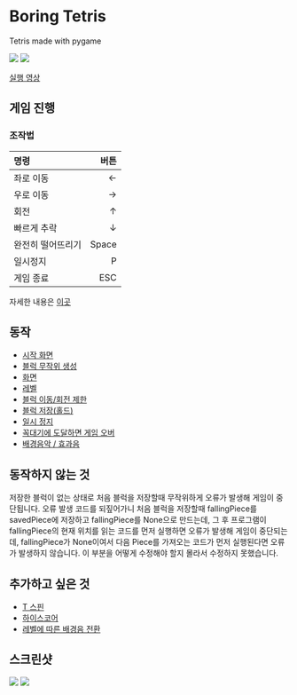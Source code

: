 # Boring Tetris
Tetris made with pygame

![](http://postfiles14.naver.net/MjAxNzA2MTFfMTEy/MDAxNDk3MTc0ODY4MzM3.EBXP_7YmC6960HLE69e75aIqG9RfuupGpvBtteBOsmog.nPiIGDex5dCrteibrL8LBaRISwnO-Mct4MBpXSaRGqAg.GIF.chbkk123/playthrough1.gif?type=w3)
![](http://postfiles2.naver.net/MjAxNzA2MTFfNTAg/MDAxNDk3MTc0ODY5MDUz.P_HTHtvUOJOkphxrM9KZqrLLSHCz7Twk0_ZucAkoaZAg.KyTNzbO2jBCOwRuciUAIaZcaXrGf4qsxuQ1mXvQXBWMg.GIF.chbkk123/playthrough3.gif?type=w3)

[실행 영상](https://youtu.be/ZzF_0WL0gog)


## 게임 진행
### 조작법

| 명령  | 버튼 |
| :------------ | -----------: |
| 좌로 이동 | ← |
| 우로 이동 | → |
| 회전 | ↑ |
| 빠르게 추락 | ↓ |
| 완전히 떨어뜨리기 | Space |
| 일시정지 | P |
| 게임 종료 | ESC |

자세한 내용은 [이곳](https://github.com/chbkk123/Project-2/wiki/How-to-Play)




## 동작
* [시작 화면](https://github.com/chbkk123/Project-2/wiki/Sucessed-works#%EC%8B%9C%EC%9E%91-%ED%99%94%EB%A9%B4)
* [블럭 무작위 생성](https://github.com/chbkk123/Project-2/wiki/Sucessed-works#%EB%B8%94%EB%9F%AD-%EB%AC%B4%EC%9E%91%EC%9C%84-%EC%83%9D%EC%84%B1)
* [화면](https://github.com/chbkk123/Project-2/wiki/Sucessed-works#%ED%99%94%EB%A9%B4)
* [레벨](https://github.com/chbkk123/Project-2/wiki/Sucessed-works#%EB%A0%88%EB%B2%A8-1)
* [블럭 이동/회전 제한](https://github.com/chbkk123/Project-2/wiki/Sucessed-works#%EB%B8%94%EB%9F%AD-%EC%9D%B4%EB%8F%99%ED%9A%8C%EC%A0%84-%EC%A0%9C%ED%95%9C)
* [블럭 저장(홀드)](https://github.com/chbkk123/Project-2/wiki/Sucessed-works#%EB%B8%94%EB%9F%AD-%EC%A0%80%EC%9E%A5%ED%99%80%EB%93%9C)
* [일시 정지](https://github.com/chbkk123/Project-2/wiki/Sucessed-works#%EC%9D%BC%EC%8B%9C-%EC%A0%95%EC%A7%80)
* [꼭대기에 도달하면 게임 오버](https://github.com/chbkk123/Project-2/wiki/Sucessed-works#%EA%BC%AD%EB%8C%80%EA%B8%B0%EC%97%90-%EB%8F%84%EB%8B%AC%ED%95%98%EB%A9%B4-%EA%B2%8C%EC%9E%84-%EC%98%A4%EB%B2%84)
* [배경음악 / 효과음](https://github.com/chbkk123/Project-2/wiki/Sucessed-works#%EB%B0%B0%EA%B2%BD%EC%9D%8C%EC%95%85--%ED%9A%A8%EA%B3%BC%EC%9D%8C)

## 동작하지 않는 것
 저장한 블럭이 없는 상태로 처음 블럭을 저장할때 무작위하게 오류가 발생해 게임이 중단됩니다. 오류 발생 코드를 되짚어가니 처음 블럭을 저장할때 fallingPiece를 savedPiece에 저장하고 fallingPiece를 None으로 만드는데, 그 후 프로그램이 fallingPiece의 현재 위치를 읽는 코드를 먼저 실행하면 오류가 발생해 게임이 중단되는데, fallingPiece가 None이여서 다음 Piece를 가져오는 코드가 먼저 실행된다면 오류가 발생하지 않습니다. 이 부분을 어떻게 수정해야 할지 몰라서 수정하지 못했습니다.

## 추가하고 싶은 것
* [T 스핀](https://github.com/chbkk123/Project-2/wiki/Plans#t-%EC%8A%A4%ED%95%80)
* [하이스코어](https://github.com/chbkk123/Project-2/wiki/Plans#%ED%95%98%EC%9D%B4%EC%8A%A4%EC%BD%94%EC%96%B4)
* [레벨에 따른 배경음 전환](https://github.com/chbkk123/Project-2/wiki/Plans#%EB%A0%88%EB%B2%A8%EC%97%90-%EB%94%B0%EB%A5%B8-%EB%B0%B0%EA%B2%BD%EC%9D%8C-%EC%A0%84%ED%99%98)

## 스크린샷
 
 ![](http://postfiles4.naver.net/MjAxNzA2MTFfMTE1/MDAxNDk3MTc0ODY3Njc1.kUbMOmOBRqvy5z0cH5RkZ_E64b-8ixCzDGzWU_hjLV4g.v3qhSIFetOdhumEJ_eGDICmoezgF7XNuYRDDE7xDLYEg.PNG.chbkk123/%EC%BA%A1%EC%B2%983.PNG?type=w3)
 ![](http://postfiles2.naver.net/MjAxNzA2MTFfMjYx/MDAxNDk3MTc0ODY3NDM1.GOrFccTGAEG_AWRxLY6IbK1JrhM6OS0ZrPDc6ZteymUg.PWN8Act0MouTOvwSO2Mky1EMSqkkf6VeHoMa5oXE1-8g.PNG.chbkk123/%EC%BA%A1%EC%B2%982.PNG?type=w3)